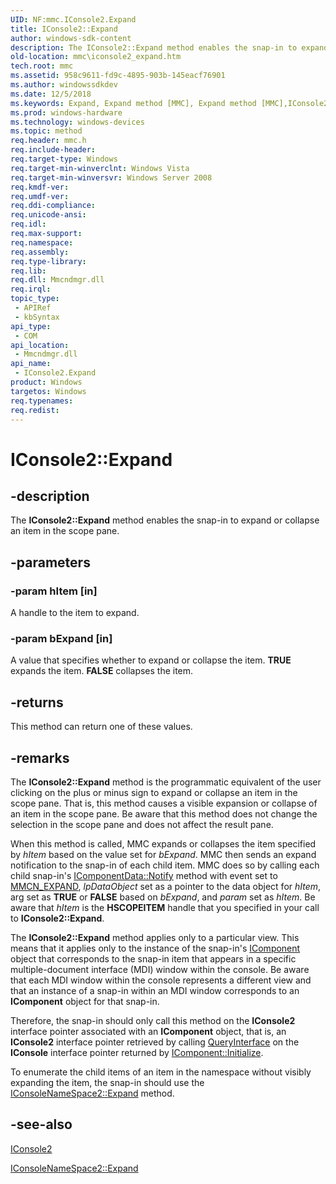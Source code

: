 ```yaml
---
UID: NF:mmc.IConsole2.Expand
title: IConsole2::Expand
author: windows-sdk-content
description: The IConsole2::Expand method enables the snap-in to expand or collapse an item in the scope pane.
old-location: mmc\iconsole2_expand.htm
tech.root: mmc
ms.assetid: 958c9611-fd9c-4895-903b-145eacf76901
ms.author: windowssdkdev
ms.date: 12/5/2018
ms.keywords: Expand, Expand method [MMC], Expand method [MMC],IConsole2 interface, IConsole2 interface [MMC],Expand method, IConsole2.Expand, IConsole2::Expand, _slate_iconsole2_expand, mmc.iconsole2_expand, mmc/IConsole2::Expand
ms.prod: windows-hardware
ms.technology: windows-devices
ms.topic: method
req.header: mmc.h
req.include-header: 
req.target-type: Windows
req.target-min-winverclnt: Windows Vista
req.target-min-winversvr: Windows Server 2008
req.kmdf-ver: 
req.umdf-ver: 
req.ddi-compliance: 
req.unicode-ansi: 
req.idl: 
req.max-support: 
req.namespace: 
req.assembly: 
req.type-library: 
req.lib: 
req.dll: Mmcndmgr.dll
req.irql: 
topic_type:
 - APIRef
 - kbSyntax
api_type:
 - COM
api_location:
 - Mmcndmgr.dll
api_name:
 - IConsole2.Expand
product: Windows
targetos: Windows
req.typenames: 
req.redist: 
---
```


# IConsole2::Expand


## -description


The <b>IConsole2::Expand</b> method enables the snap-in to expand or collapse an item in the scope pane.


## -parameters




### -param hItem [in]

A handle to the item to expand.


### -param bExpand [in]

A value that specifies whether to expand or collapse the item. <b>TRUE</b> expands the item. <b>FALSE</b> collapses the item.


## -returns



This method can return one of these values.




## -remarks



The <b>IConsole2::Expand</b> method is the programmatic equivalent of the user clicking on the plus or minus sign to expand or collapse an item in the scope pane. That is, this method causes a visible expansion or collapse of an item in the scope pane. Be aware that this method does not change the selection in the scope pane and does not affect the result pane.

When this method is called, MMC expands or collapses the item specified by <i>hItem</i> based on the value set for <i>bExpand</i>. MMC then sends an expand notification to the snap-in of each child item. MMC does so by calling each child snap-in's 
<a href="https://msdn.microsoft.com/8679396e-23d0-4418-987a-c72b1508e7b9">IComponentData::Notify</a> method with event set to <a href="https://msdn.microsoft.com/de89a195-082b-4d5f-bd8c-1c75215ab60f">MMCN_EXPAND</a>, <i>lpDataObject</i> set as a pointer to the data object for <i>hItem</i>, arg set as <b>TRUE</b> or <b>FALSE</b> based on <i>bExpand</i>, and <i>param</i> set as <i>hItem</i>. Be aware that <i>hItem</i> is the <b>HSCOPEITEM</b> handle that you specified in your call to <b>IConsole2::Expand</b>.

The <b>IConsole2::Expand</b> method applies only to a particular view. This means that it applies only to the instance of the snap-in's 
<a href="https://msdn.microsoft.com/65eaa5ef-182b-4fec-bb3d-a308ac9dc660">IComponent</a> object that corresponds to the snap-in item that appears in a specific multiple-document interface (MDI) window within the console. Be aware that each MDI window within the console represents a different view and that an instance of a snap-in within an MDI window corresponds to an 
<b>IComponent</b> object for that snap-in.

Therefore, the snap-in should only call this method on the 
<b>IConsole2</b> interface pointer associated with an 
<b>IComponent</b> object, that is, an 
<b>IConsole2</b> interface pointer retrieved by calling <a href="https://msdn.microsoft.com/54d5ff80-18db-43f2-b636-f93ac053146d">QueryInterface</a> on the <b>IConsole</b> interface pointer returned by 
<a href="https://msdn.microsoft.com/2a8b8f79-05c0-49e8-8210-7c1002ee5978">IComponent::Initialize</a>.

To enumerate the child items of an item in the namespace without visibly expanding the item, the snap-in should use the 
<a href="https://msdn.microsoft.com/3672babb-b172-4f25-8d95-61f3aacce2f0">IConsoleNameSpace2::Expand</a> method.




## -see-also




<a href="https://msdn.microsoft.com/9a20d09d-219c-4bcb-95b3-67a44e41629e">IConsole2</a>



<a href="https://msdn.microsoft.com/3672babb-b172-4f25-8d95-61f3aacce2f0">IConsoleNameSpace2::Expand</a>
 

 

